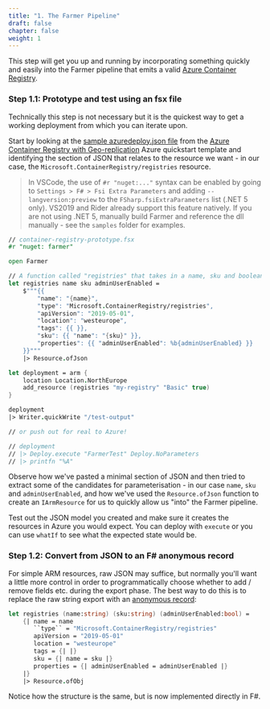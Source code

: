 ```yaml
---
title: "1. The Farmer Pipeline"
draft: false
chapter: false
weight: 1
---
```


This step will get you up and running by incorporating something quickly and easily into the Farmer pipeline that emits a valid [Azure Container Registry](https://azure.microsoft.com/en-us/services/container-registry/).

### Step 1.1: Prototype and test using an fsx file
Technically this step is not necessary but it is the quickest way to get a working deployment from which you can iterate upon.

Start by looking at the [sample azuredeploy.json file](https://github.com/Azure/azure-quickstart-templates/blob/master/quickstarts/microsoft.containerregistry/container-registry-geo-replication/azuredeploy.json) from the [Azure Container Registry with Geo-replication](https://github.com/Azure/azure-quickstart-templates/tree/master/quickstarts/microsoft.containerregistry/container-registry-geo-replication) Azure quickstart template and identifying the section of JSON that relates to the resource we want - in our case, the `Microsoft.ContainerRegistry/registries` resource.

> In VSCode, the use of `#r "nuget:..."` syntax can be enabled by going to `Settings > F# > Fsi Extra Parameters` and adding `--langversion:preview` to the `FSharp.fsiExtraParameters` list (.NET 5 only). VS2019 and Rider already support this feature natively.
> If you are not using .NET 5, manually build Farmer and reference the dll manually - see the `samples` folder for examples.

```fsharp
// container-registry-prototype.fsx
#r "nuget: farmer"

open Farmer

// A function called "registries" that takes in a name, sku and boolean flag for whether to enable the admin user.
let registries name sku adminUserEnabled =
    $"""{{
        "name": "{name}",
        "type": "Microsoft.ContainerRegistry/registries",
        "apiVersion": "2019-05-01",
        "location": "westeurope",
        "tags": {{ }},
        "sku": {{ "name": "{sku}" }},
        "properties": {{ "adminUserEnabled": %b{adminUserEnabled} }}
    }}"""
    |> Resource.ofJson

let deployment = arm {
    location Location.NorthEurope
    add_resource (registries "my-registry" "Basic" true)
}

deployment
|> Writer.quickWrite "/test-output"

// or push out for real to Azure!

// deployment
// |> Deploy.execute "FarmerTest" Deploy.NoParameters
// |> printfn "%A"
```

Observe how we've pasted a minimal section of JSON and then tried to extract some of the candidates for parameterisation - in our case `name`, `sku` and `adminUserEnabled`, and how we've used the `Resource.ofJson` function to create an `IArmResource` for us to quickly allow us "into" the Farmer pipeline.

Test out the JSON model you created and make sure it creates the resources in Azure you would expect. You can deploy with `execute` or you can use `whatIf` to see what the expected state would be.

### Step 1.2: Convert from JSON to an F# anonymous record
For simple ARM resources, raw JSON may suffice, but normally you'll want a little more control in order to programmatically choose whether to add / remove fields etc. during the export phase. The best way to do this is to replace the raw string export with an [anonymous record](https://docs.microsoft.com/en-us/dotnet/fsharp/language-reference/anonymous-records):

```fsharp
let registries (name:string) (sku:string) (adminUserEnabled:bool) =
    {| name = name
       ``type`` = "Microsoft.ContainerRegistry/registries"
       apiVersion = "2019-05-01"
       location = "westeurope"
       tags = {| |}
       sku = {| name = sku |}
       properties = {| adminUserEnabled = adminUserEnabled |}
    |}
    |> Resource.ofObj
```

Notice how the structure is the same, but is now implemented directly in F#.
